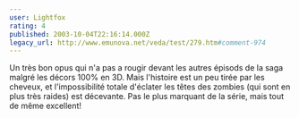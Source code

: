 ```yaml
---
user: Lightfox
rating: 4
published: 2003-10-04T22:16:14.000Z
legacy_url: http://www.emunova.net/veda/test/279.htm#comment-974
---
```

Un très bon opus qui n'a pas a rougir devant les autres épisods de la saga malgré les décors 100% en 3D. Mais l'histoire est un peu tirée par les cheveux, et l'impossibilité totale d'éclater les têtes des zombies (qui sont en plus très raides) est décevante. Pas le plus marquant de la série, mais tout de même excellent!